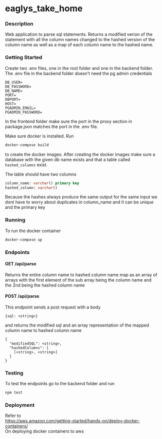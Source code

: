 # eaglys_take_home

### Description
Web application to parse sql statements. Returns a modified verion of the statement with all the column names changed to the hashed version of the column name as well as a map of each column name to the hashed name.

### Getting Started
Create two .env files, one in the root folder and one in the backend folder. The .env file in the backend folder doesn't need the pg admin credentials
```
DB_USER=
DB_PASSWORD=
DB_NAME=
PORT=
DBPORT=
HOST=
PGADMIN_EMAIL=
PGADMIN_PASSWORD=
```
In the frontend folder make sure the port in the proxy section in package.json matches the port in the .env file.

Make sure docker is installed. Run 
```bash
docker-compose build
``` 
to create the docker images. After creating the docker images make sure a database with the given db name exists and that a table called `hashed_columns` exist.

The table should have two columns
```sql
column_name: varchar() primary key
hashed_column: varchar()
```
Because the hashes always produce the same output for the same input we dont have to worry about duplicates in column_name and it can be unique and the primary key

### Running
To run the docker container
```bash
docker-compose up
```

### Endpoints
#### GET /api/parse
Returns the entire column name to hashed column name map as an array of arrays with the first element of the sub array being the column name and the 2nd being the hashed column name

#### POST /api/parse
This endpoint sends a post request with a body
```
{sql: <string>}
```
and returns the modified sql and an array representation of the mapped column name to hashed column name
```
{
  "modifiedSQL": <string>,
  "hashedColumns": [
    [<string>, <string>]
  ]
}
```

### Testing
To test the endpoints go to the backend folder and run
```bash
npm test
```

### Deployment
Refer to 
</br>
https://aws.amazon.com/getting-started/hands-on/deploy-docker-containers/
</br>
On deploying docker containers to aws
